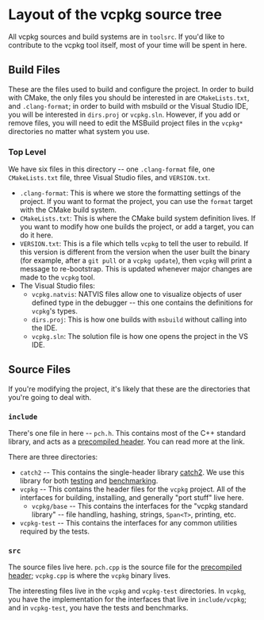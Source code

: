 # Layout of the vcpkg source tree

All vcpkg sources and build systems are in `toolsrc`. If you'd like to
contribute to the vcpkg tool itself, most of your time will be spent in here.

## Build Files

These are the files used to build and configure the project. In order to build
with CMake, the only files you should be interested in are `CMakeLists.txt`, and
`.clang-format`; in order to build with msbuild or the Visual Studio IDE, you
will be interested in `dirs.proj` or `vcpkg.sln`. However, if you add or remove
files, you will need to edit the MSBuild project files in the `vcpkg*`
directories no matter what system you use.

### Top Level

We have six files in this directory -- one `.clang-format` file, one
`CMakeLists.txt` file, three Visual Studio files, and `VERSION.txt`.

  - `.clang-format`: This is where we store the formatting settings of the
    project. If you want to format the project, you can use the `format` target
    with the CMake build system.
  - `CMakeLists.txt`: This is where the CMake build system definition lives. If
    you want to modify how one builds the project, or add a target, you can do
    it here.
  - `VERSION.txt`: This is a file which tells `vcpkg` to tell the user to
    rebuild. If this version is different from the version when the user built
    the binary (for example, after a `git pull` or a `vcpkg update`), then
    `vcpkg` will print a message to re-bootstrap. This is updated whenever major
    changes are made to the `vcpkg` tool.
  - The Visual Studio files:
    - `vcpkg.natvis`: NATVIS files allow one to visualize objects of user
      defined type in the debugger -- this one contains the definitions for
      `vcpkg`'s types.
    - `dirs.proj`: This is how one builds with `msbuild` without calling into
      the IDE.
    - `vcpkg.sln`: The solution file is how one opens the project in the VS IDE.

## Source Files

If you're modifying the project, it's likely that these are the directories that
you're going to deal with.

### `include`

There's one file in here -- `pch.h`. This contains most of the C++ standard
library, and acts as a [precompiled header]. You can read more at the link.

There are three directories:

  - `catch2` -- This contains the single-header library [catch2]. We use this
    library for both [testing] and [benchmarking].
  - `vcpkg` -- This contains the header files for the `vcpkg` project. All of
    the interfaces for building, installing, and generally "port stuff" live
    here.
    - `vcpkg/base` -- This contains the interfaces for the
      "vcpkg standard library" -- file handling, hashing, strings,
      `Span<T>`, printing, etc.
  - `vcpkg-test` -- This contains the interfaces for any common utilities
    required by the tests.

### `src`

The source files live here. `pch.cpp` is the source file for the
[precompiled header]; `vcpkg.cpp` is where the `vcpkg` binary lives.

The interesting files live in the `vcpkg` and `vcpkg-test` directories. In
`vcpkg`, you have the implementation for the interfaces that live in
`include/vcpkg`; and in `vcpkg-test`, you have the tests and benchmarks.

[precompiled header]: https://en.wikipedia.org/wiki/Precompiled_header
[catch2]: https://github.com/catchorg/Catch2
[testing]: ./testing.md
[benchmarking]: ./benchmarking.md
